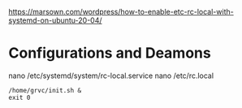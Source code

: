 https://marsown.com/wordpress/how-to-enable-etc-rc-local-with-systemd-on-ubuntu-20-04/

# Configurations and Deamons
nano /etc/systemd/system/rc-local.service
nano /etc/rc.local

```
/home/grvc/init.sh &
exit 0
```
